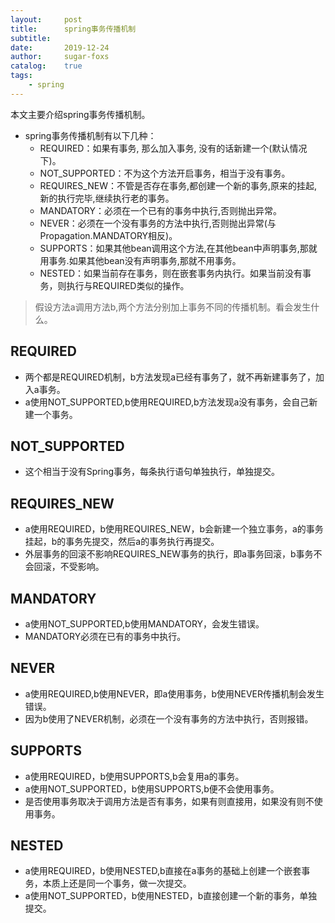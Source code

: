 ```yaml
---
layout:     post
title:      spring事务传播机制
subtitle:   
date:       2019-12-24
author:     sugar-foxs
catalog: 	true
tags:
    - spring
---
```


本文主要介绍spring事务传播机制。

<!-- more -->

- spring事务传播机制有以下几种：
    - REQUIRED：如果有事务, 那么加入事务, 没有的话新建一个(默认情况下)。
    - NOT_SUPPORTED：不为这个方法开启事务，相当于没有事务。
    - REQUIRES_NEW：不管是否存在事务,都创建一个新的事务,原来的挂起,新的执行完毕,继续执行老的事务。
    - MANDATORY：必须在一个已有的事务中执行,否则抛出异常。
    - NEVER：必须在一个没有事务的方法中执行,否则抛出异常(与Propagation.MANDATORY相反)。
    - SUPPORTS：如果其他bean调用这个方法,在其他bean中声明事务,那就用事务.如果其他bean没有声明事务,那就不用事务。
    - NESTED：如果当前存在事务，则在嵌套事务内执行。如果当前没有事务，则执行与REQUIRED类似的操作。

> 假设方法a调用方法b,两个方法分别加上事务不同的传播机制。看会发生什么。

## REQUIRED
- 两个都是REQUIRED机制，b方法发现a已经有事务了，就不再新建事务了，加入a事务。
- a使用NOT_SUPPORTED,b使用REQUIRED,b方法发现a没有事务，会自己新建一个事务。

## NOT_SUPPORTED
- 这个相当于没有Spring事务，每条执行语句单独执行，单独提交。

## REQUIRES_NEW
- a使用REQUIRED，b使用REQUIRES_NEW，b会新建一个独立事务，a的事务挂起，b的事务先提交，然后a的事务执行再提交。
- 外层事务的回滚不影响REQUIRES_NEW事务的执行，即a事务回滚，b事务不会回滚，不受影响。

## MANDATORY
- a使用NOT_SUPPORTED,b使用MANDATORY，会发生错误。
- MANDATORY必须在已有的事务中执行。

## NEVER
- a使用REQUIRED,b使用NEVER，即a使用事务，b使用NEVER传播机制会发生错误。
- 因为b使用了NEVER机制，必须在一个没有事务的方法中执行，否则报错。

## SUPPORTS
- a使用REQUIRED，b使用SUPPORTS,b会复用a的事务。
- a使用NOT_SUPPORTED，b使用SUPPORTS,b便不会使用事务。
- 是否使用事务取决于调用方法是否有事务，如果有则直接用，如果没有则不使用事务。

## NESTED
- a使用REQUIRED，b使用NESTED,b直接在a事务的基础上创建一个嵌套事务，本质上还是同一个事务，做一次提交。
- a使用NOT_SUPPORTED，b使用NESTED，b直接创建一个新的事务，单独提交。